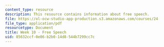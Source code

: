 ```yaml
---
content_type: resource
description: This resource contains information about free speech.
file: https://ol-ocw-studio-app-production.s3.amazonaws.com/courses/24-04j-justice-spring-2012/85632ccf0e06b2b014d8544b7299cc7c_MIT24_04JS12_Week10.pdf
file_type: application/pdf
resourcetype: Document
title: Week 10 - Free Speech
uid: 85632ccf-0e06-b2b0-14d8-544b7299cc7c
---
```

